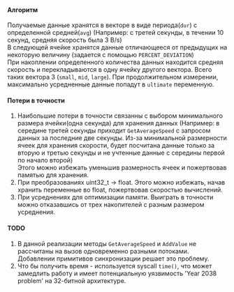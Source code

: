 #### Алгоритм
Получаемые данные хранятся в векторе в виде периода(```dur```) с определенной средней(```avg```) 
(Например: с третей секунды, в течении 10 секунд, средняя скорость была 3 B/s)  
В следующей ячейке хранятся данные отличающееся от предыдущих на некоторую величину (задается с помощью ```PERCENT_DEVIATION```)  
При накоплении определенного количества данных находится средняя скорость и перекладываются в одну ячейку другого вектора.
Всего таких вектора 3 (```small```, ```mid```, ```large```). При продолжительном измерении, максимально усредненные данные попадут в ```ultimate``` переменную.
  
#### Потери в точности  
1) Наибольшие потери в точности связанны с выбором минимального размера ячейки(одна секунда) для хранения данных
(Например: в середине третей секунды приходит ```GetAverageSpeed``` с запросом данных за последние две секунды.
Из-за минимальной размерности ячеек для хранения скорости,
будет посчитана данные только за вторую и третью секунды и не учтенные данные с середины первой по начало второй)  
Этого можно избежать уменьшив размерность ячеек и пожертвовав памятью для хранения.
2) При преобразованиях uint32_t -> float. Этого можно избежать, начав хранить переменные во float, пожертвовав скоростью вычислений. 
3) При усреднениях для оптимизации памяти. Выиграть в точности можно отказавшись от трех накопителей с разным размером усреднения.

#### TODO
1) В данной реализации методы ```GetAverageSpeed``` и ```AddValue``` не рассчитаны на вызов одновременно разными потоками. Добавлении примитивов синхронизации решает это проблему.
2) Что бы получить время - используется syscall ```time()```, что может замедлить работу и имеет потенциальную уязвимость 'Year 2038 problem' на 32-битной архитектуре.

